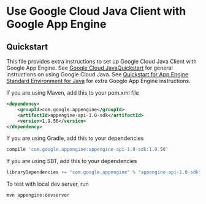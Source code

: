 Use Google Cloud Java Client with Google App Engine
=================================================

Quickstart
----------
This file provides extra instructions to set up Google Cloud Java Client with Google App Engine.
See [Google Cloud JavaQuickstart](./README.md#quickstart) for general instructions on using Google Cloud Java.
See [Quickstart for App Engine Standard Environment for Java](https://cloud.google.com/appengine/docs/standard/java/quickstart) for extra Google App Engine instructions.

If you are using Maven, add this to your pom.xml file
```xml
<dependency>
    <groupId>com.google.appengine</groupId>
    <artifactId>appengine-api-1.0-sdk</artifactId>
    <version>1.9.50</version>
</dependency>
```

If you are using Gradle, add this to your dependencies
```Groovy
compile 'com.google.appengine:appengine-api-1.0-sdk:1.9.50'
```
If you are using SBT, add this to your dependencies
```Scala
libraryDependencies += "com.google.appengine" % "appengine-api-1.0-sdk" % "1.9.50"
```

To test with local dev server, run
```
mvn appengine:devserver
```